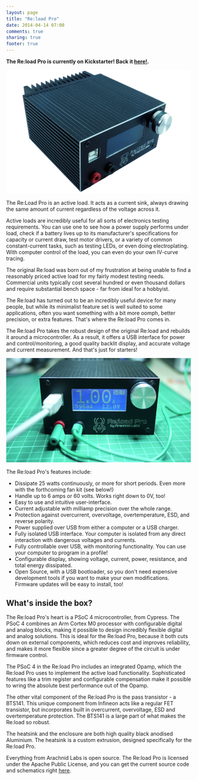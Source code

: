 ```yaml
---
layout: page
title: "Re:load Pro"
date: 2014-04-14 07:00
comments: true
sharing: true
footer: true
---
```

**The Re:load Pro is currently on Kickstarter! Back it [here!](https://www.kickstarter.com/projects/nickjohnson/re-load-pro-a-dc-active-load).**

<img src="rlpro-side.jpg" width="500">

The Re:Load Pro is an active load. It acts as a current sink, always drawing the same amount of current regardless of the voltage across it.

Active loads are incredibly useful for all sorts of electronics testing requirements. You can use one to see how a power supply performs under load, check if a battery lives up to its manufacturer's specifications for capacity or current draw, test motor drivers, or a variety of common constant-current tasks, such as testing LEDs, or even doing electroplating. With computer control of the load, you can even do your own IV-curve tracing.

The original Re:load was born out of my frustration at being unable to find a reasonably priced active load for my fairly modest testing needs. Commercial units typically cost several hundred or even thousand dollars and require substantial bench space - far from ideal for a hobbyist.

The Re:load has turned out to be an incredibly useful device for many people, but while its minimalist feature set is well suited to some applications, often you want something with a bit more oomph, better precision, or extra features. That's where the Re:load Pro comes in.

The Re:load Pro takes the robust design of the original Re:load and rebuilds it around a microcontroller. As a result, it offers a USB interface for power and control/monitoring, a good quality backlit display, and accurate voltage and current measurement. And that's just for starters!

<img src="rlpro-action.png" width="500">

The Re:load Pro's features include:

 * Dissipate 25 watts continuously, or more for short periods. Even more with the forthcoming fan kit (see below!)
 * Handle up to 6 amps or 60 volts. Works right down to 0V, too!
 * Easy to use and intuitive user-interface.
 * Current adjustable with milliamp precision over the whole range.
 * Protection against overcurrent, overvoltage, overtemperature, ESD, and reverse polarity.
 * Power supplied over USB from either a computer or a USB charger.
 * Fully isolated USB interface. Your computer is isolated from any direct interaction with dangerous voltages and currents.
 * Fully controllable over USB, with monitoring functionality. You can use your computer to program in a profile!
 * Configurable display, showing voltage, current, power, resistance, and total energy dissipated.
 * Open Source, with a USB bootloader, so you don't need expensive development tools if you want to make your own modifications. Firmware updates will be easy to install, too!

## What's inside the box?

The Re:load Pro's heart is a PSoC 4 microcontroller, from Cypress. The PSoC 4 combines an Arm Cortex M0 processor with configurable digital and analog blocks, making it possible to design incredibly flexible digital and analog solutions. This is ideal for the Re:load Pro, because it both cuts down on external components, which reduces cost and improves reliability, and makes it more flexible since a greater degree of the circuit is under firmware control.

The PSoC 4 in the Re:load Pro includes an integrated Opamp, which the Re:load Pro uses to implement the active load functionality. Sophisticated features like a trim register and configurable compensation make it possible to wring the absolute best performance out of the Opamp.

The other vital component of the Re:load Pro is the pass transistor - a BTS141. This unique component from Infineon acts like a regular FET transistor, but incorporates built in overcurrent, overvoltage, ESD and overtemperature protection. The BTS141 is a large part of what makes the Re:load so robust.

The heatsink and the enclosure are both high quality black anodised Aluminium. The heatsink is a custom extrusion, designed specifically for the Re:load Pro.

Everything from Arachnid Labs is open source. The Re:load Pro is licensed under the Apache Public License, and you can get the current source code and schematics right [here](http://github.com/arachnidlabs/reload-pro/).
